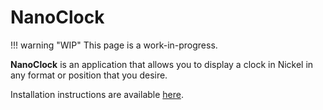 # NanoClock

!!! warning "WIP"
	This page is a work-in-progress.

**NanoClock** is an application that allows you to display a clock in Nickel in any format or position that you desire.

Installation instructions are available [here](https://www.mobileread.com/forums/showthread.php?t=340047).